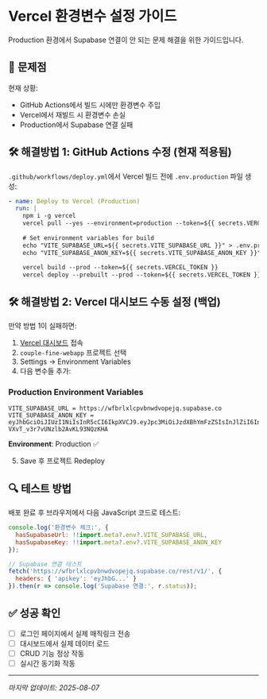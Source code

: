 # Vercel 환경변수 설정 가이드

Production 환경에서 Supabase 연결이 안 되는 문제 해결을 위한 가이드입니다.

## 🚨 문제점

현재 상황:
- GitHub Actions에서 빌드 시에만 환경변수 주입
- Vercel에서 재빌드 시 환경변수 손실
- Production에서 Supabase 연결 실패

## 🛠 해결방법 1: GitHub Actions 수정 (현재 적용됨)

`.github/workflows/deploy.yml`에서 Vercel 빌드 전에 `.env.production` 파일 생성:

```yaml
- name: Deploy to Vercel (Production)
  run: |
    npm i -g vercel
    vercel pull --yes --environment=production --token=${{ secrets.VERCEL_TOKEN }}
    
    # Set environment variables for build
    echo "VITE_SUPABASE_URL=${{ secrets.VITE_SUPABASE_URL }}" > .env.production
    echo "VITE_SUPABASE_ANON_KEY=${{ secrets.VITE_SUPABASE_ANON_KEY }}" >> .env.production
    
    vercel build --prod --token=${{ secrets.VERCEL_TOKEN }}
    vercel deploy --prebuilt --prod --token=${{ secrets.VERCEL_TOKEN }}
```

## 🛠 해결방법 2: Vercel 대시보드 수동 설정 (백업)

만약 방법 1이 실패하면:

1. [Vercel 대시보드](https://vercel.com/dashboard) 접속
2. `couple-fine-webapp` 프로젝트 선택
3. Settings → Environment Variables
4. 다음 변수들 추가:

### Production Environment Variables

```
VITE_SUPABASE_URL = https://wfbrlxlcpvbnwdvopejq.supabase.co
VITE_SUPABASE_ANON_KEY = eyJhbGciOiJIUzI1NiIsInR5cCI6IkpXVCJ9.eyJpc3MiOiJzdXBhYmFzZSIsInJlZiI6IndmYnJseGxjcHZibndkdm9wZWpxIiwicm9sZSI6ImFub24iLCJpYXQiOjE3MzU0OTQ5NzQsImV4cCI6MjA1MTA3MDk3NH0.mBxKdg1Mh7dKx5-VXvT_v3r7vUNzlb2AvKL93NQzKHA
```

**Environment**: Production ✅

5. Save 후 프로젝트 Redeploy

## 🔍 테스트 방법

배포 완료 후 브라우저에서 다음 JavaScript 코드로 테스트:

```javascript
console.log('환경변수 체크:', {
  hasSupabaseUrl: !!import.meta?.env?.VITE_SUPABASE_URL,
  hasSupabaseKey: !!import.meta?.env?.VITE_SUPABASE_ANON_KEY
});

// Supabase 연결 테스트
fetch('https://wfbrlxlcpvbnwdvopejq.supabase.co/rest/v1/', {
  headers: { 'apikey': 'eyJhbG...' }
}).then(r => console.log('Supabase 연결:', r.status));
```

## ✅ 성공 확인

- [ ] 로그인 페이지에서 실제 매직링크 전송
- [ ] 대시보드에서 실제 데이터 로드
- [ ] CRUD 기능 정상 작동
- [ ] 실시간 동기화 작동

---

*마지막 업데이트: 2025-08-07*
